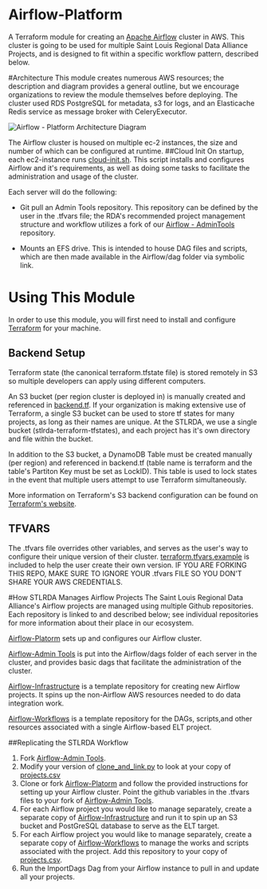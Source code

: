 # Airflow-Platform
A Terraform module for creating an [Apache Airflow](https://airflow.apache.org/) cluster in AWS. This cluster is going to be used for multiple Saint Louis Regional Data Alliance Projects, and is designed to fit within a specific workflow pattern, described below.

#Architecture
This module creates numerous AWS resources; the description and diagram provides a general outline, but we encourage organizations to review the module themselves before deploying. The cluster used RDS PostgreSQL for  metadata, s3 for logs, and an Elasticache Redis service as message broker with CeleryExecutor.

![Airflow - Platform Architecture Diagram](https://app.lucidchart.com/publicSegments/view/0e391ea0-cf7c-47e0-a26e-f78c0d804b11/image.png)

The Airflow cluster is housed on multiple ec-2 instances, the size and number of which can be configured at runtime.
##Cloud Init
On startup, each ec2-instance runs [cloud-init.sh](https://github.com/stlrda/Airflow-Platform/blob/master/Startup%20Scripts/cloud-init.sh).  This script installs and configures Airflow and it's requirements, as well as doing some tasks to facilitate the administration and usage of the cluster.

Each server will do the following:

* Git pull an Admin Tools repository. This repository can be defined by the user in the .tfvars file; the RDA's recommended project management structure and workflow utilizes a fork of our [Airflow - AdminTools](https://github.com/stlrda/Airflow-AdminTools) repository.

* Mounts an EFS drive. This is intended to house DAG files and scripts, which are then made available in the Airflow/dag folder via symbolic link. 

# Using This Module
In order to use this module, you will first need to install and configure [Terraform](terraform.io) for your machine.

## Backend Setup
Terraform state (the canonical terraform.tfstate file) is stored remotely in S3 so multiple developers can apply using different computers.

An S3 bucket (per region cluster is deployed in) is manually created and referenced in [backend.tf](https://github.com/stlrda/Airflow-Platform/blob/master/backend.tf.example). If your organization is making extensive use of Terraform, a single S3 bucket can be used to store tf states for many projects, as long as their names are unique. At the STLRDA, we use a single bucket (stlrda-terraform-tfstates), and each project has it's own directory and file within the bucket.

In addition to the S3 bucket, a DynamoDB Table must be created manually (per region) and referenced in backend.tf (table name is terraform and the table's Partiton Key must be set as LockID). This table is used to lock states in the event that multiple users attempt to use Terraform simultaneously.

More information on Terraform's S3 backend configuration can be found on [Terraform's website](https://www.terraform.io/docs/backends/types/s3.html).

## TFVARS
The .tfvars file overrides other variables, and serves as the user's way to configure their unique version of their cluster. [terraform.tfvars.example](https://github.com/stlrda/Airflow-Platform/blob/master/terraform.tfvars.example) is included to help the user create their own version. IF YOU ARE FORKING THIS REPO, MAKE SURE TO IGNORE YOUR .tfvars FILE SO YOU DON'T SHARE YOUR AWS CREDENTIALS.

#How STLRDA Manages Airflow Projects
The Saint Louis Regional Data Alliance's Airflow projects are managed using multiple Github repositories. Each repository is linked to and described below; see individual repositories for more information about their place in our ecosystem.

[Airflow-Platorm](https://github.com/stlrda/Airflow-Platform) sets up and configures our Airflow cluster.
         
[Airflow-Admin Tools](https://github.com/stlrda/Airflow-AdminTools) is put into the Airflow/dags folder of each server in the cluster, and provides basic dags that facilitate the administration of the cluster.

[Airflow-Infrastructure](https://github.com/stlrda/Airflow-Infrastructure) is a template repository for creating new Airflow projects. It spins up the non-Airflow AWS resources needed to do data integration work.

[Airflow-Workflows](https://github.com/stlrda/Airflow-Workflows) is a template repository for the DAGs, scripts,and other resources associated with a single Airflow-based ELT project.

##Replicating the STLRDA Workflow
1. Fork [Airflow-Admin Tools](https://github.com/stlrda/Airflow-AdminTools).
2. Modify your version of [clone_and_link.py](https://github.com/stlrda/Airflow-AdminTools/blob/master/scripts/clone_and_link.py) to look at your copy of [projects.csv](https://github.com/stlrda/Airflow-AdminTools/blob/master/resources/projects.csv)   
3. Clone or fork [Airflow-Platorm](https://github.com/stlrda/Airflow-Platform) and follow the provided instructions for setting up your Airflow cluster. Point the github variables in the .tfvars files to your fork of [Airflow-Admin Tools](https://github.com/stlrda/Airflow-AdminTools).
4. For each Airflow project you would like to manage separately, create a separate copy of [Airflow-Infrastructure](https://github.com/stlrda/Airflow-Infrastructure) and run it to spin up an S3 bucket and PostGreSQL database to serve as the ELT target.
5. For each Airflow project you would like to manage separately, create a separate copy of [Airflow-Workflows](https://github.com/stlrda/Airflow-Workflows) to manage the works and scripts associated with the project. Add this repository to your copy of [projects.csv](https://github.com/stlrda/Airflow-AdminTools/blob/master/resources/projects.csv).
6. Run the ImportDags Dag from your Airflow instance to pull in and update all your projects.